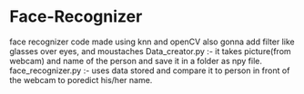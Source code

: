 # Face-Recognizer
face recognizer code made using knn and openCV also gonna add filter like glasses over eyes, and moustaches
Data_creator.py :- it takes picture(from webcam) and name of the person and save it in a folder as npy file.
face_recognizer.py :- uses data stored and compare it to person in front of the webcam to poredict his/her name.


